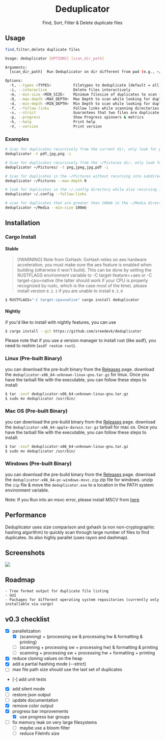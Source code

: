 <h1 align="center">Deduplicator</h1>

<p align="center">
  Find, Sort, Filter & Delete duplicate files 
</p>

## Usage

```bash
find,filter,delete duplicate files

Usage: deduplicator [OPTIONS] [scan_dir_path]

Arguments:
  [scan_dir_path]  Run Deduplicator on dir different from pwd (e.g., ~/Pictures )

Options:
  -t, --types <TYPES>          Filetypes to deduplicate [default = all]
  -i, --interactive            Delete files interactively
  -m, --min-size <MIN_SIZE>    Minimum filesize of duplicates to scan (e.g., 100B/1K/2M/3G/4T) [default: 1b]
  -D, --max-depth <MAX_DEPTH>  Max Depth to scan while looking for duplicates
  -d, --min-depth <MIN_DEPTH>  Min Depth to scan while looking for duplicates
  -f, --follow-links           Follow links while scanning directories
  -s, --strict                 Guarantees that two files are duplicate (performs a full hash)
  -p, --progress               Show Progress spinners & metrics
  -h, --help                   Print help
  -V, --version                Print version
```
### Examples

```bash
# Scan for duplicates recursively from the current dir, only look for png, jpg & pdf file types & interactively delete files
deduplicator -t pdf,jpg,png -i

# Scan for duplicates recursively from the ~/Pictures dir, only look for png, jpeg, jpg & pdf file types & interactively delete files
deduplicator ~/Pictures/ -t png,jpeg,jpg,pdf -i

# Scan for duplicates in the ~/Pictures without recursing into subdirectories
deduplicator ~/Pictures --max-depth 0

# look for duplicates in the ~/.config directory while also recursing into symbolic link paths
deduplicator ~/.config --follow-links

# scan for duplicates that are greater than 100mb in the ~/Media directory
deduplicator ~/Media --min-size 100mb
```

## Installation

### Cargo Install

#### Stable
> [!WARNING] Note from GxHash: GxHash relies on aes hardware acceleration, you must make sure the aes feature is enabled when building (otherwise it won't build). This can be done by setting the RUSTFLAGS environment variable to -C target-feature=+aes or -C target-cpu=native (the latter should work if your CPU is properly recognized by rustc, which is the case most of the time).
> please install version `0.2.1`  if you are unable to install `0.3.0`

```bash
$ RUSTFLAGS="-C target-cpu=native" cargo install deduplicator
```

#### Nightly

if you'd like to install with nightly features, you can use

```bash
$ cargo install --git https://github.com/sreedevk/deduplicator
```
Please note that if you use a version manager to install rust (like asdf), you need to reshim (`asdf reshim rust`).

### Linux (Pre-built Binary)

you can download the pre-built binary from the [Releases](https://github.com/sreedevk/deduplicator/releases) page.
download the `deduplicator-x86_64-unknown-linux-gnu.tar.gz` for linux. Once you have the tarball file with the executable,
you can follow these steps to install:

```bash
$ tar -zxvf deduplicator-x86_64-unknown-linux-gnu.tar.gz
$ sudo mv deduplicator /usr/bin/
```

### Mac OS (Pre-built Binary)

you can download the pre-build binary from the [Releases](https://github.com/sreedevk/deduplicator/releases) page.
download the `deduplicator-x86_64-apple-darwin.tar.gz` tarball for mac os. Once you have the tarball file with the executable, you can follow these steps to install:

```bash
$ tar -zxvf deduplicator-x86_64-unknown-linux-gnu.tar.gz
$ sudo mv deduplicator /usr/bin/
```

### Windows (Pre-built Binary)

you can download the pre-build binary from the [Releases](https://github.com/sreedevk/deduplicator/releases) page.
download the `deduplicator-x86_64-pc-windows-msvc.zip` zip file for windows. unzip the `zip`  file & move the `deduplicator.exe` to a location in the PATH system environment variable.

Note: If you Run into an msvc error, please install MSCV from [here](https://learn.microsoft.com/en-us/cpp/windows/latest-supported-vc-redist?view=msvc-170)

## Performance

Deduplicator uses size comparison and gxhash (a non non-cryptographic hashing algorithm) to quickly scan through large number of files to find duplicates. its also highly parallel (uses rayon and dashmap). 

## Screenshots
![](https://user-images.githubusercontent.com/36154121/213618143-e5182e39-731e-4817-87dd-1a6a0f38a449.gif)

## Roadmap
    - Tree format output for duplicate file listing
    - GUI
    - Packages for different operating system repositories (currently only installable via cargo) 

## v0.3 checklist
- [x] parallelization
    - [x] (scanning) + (processing sw & processing hw & formatting & printing)
    - [ ] (scanning + processing sw + processing hw) & formatting & printing
    - [ ] scanning + processing sw + processing hw + formatting + printing
- [x] reduce cloning values on the heap
- [x] add a partial hashing mode (--strict)
- [ ] max file path size should use the last set of duplicates
- [-] add unit tests
- [x] add silent mode
- [ ] restore json output
- [ ] update documentation
- [x] remove color output
- [x] progress bar improvements
    - [x] use progress bar groups
- [ ] fix memory leak on very large filesystems
    - [ ] maybe use a bloom filter
    - [ ] reduce FileInfo size
